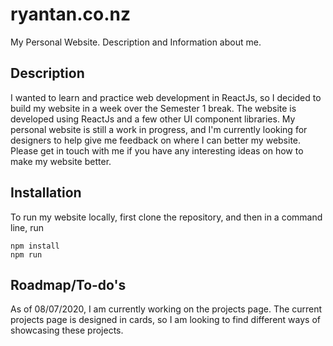 # ryantan.co.nz
My Personal Website. Description and Information about me. 

## Description
I wanted to learn and practice web development in ReactJs, so I decided to build my website in a week over the Semester 1 break. The website is developed using ReactJs and a few other UI component libraries. My personal website is still a work in progress, and I'm currently looking for designers to help give me feedback on where I can better my website. Please get in touch with me if you have any interesting ideas on how to make my website better.

## Installation
To run my website locally, first clone the repository, and then in a command line, run 
``` 
npm install 
npm run
``` 
## Roadmap/To-do's
As of 08/07/2020, I am currently working on the projects page. The current projects page is designed in cards, so I am looking to find different ways of showcasing these projects.

